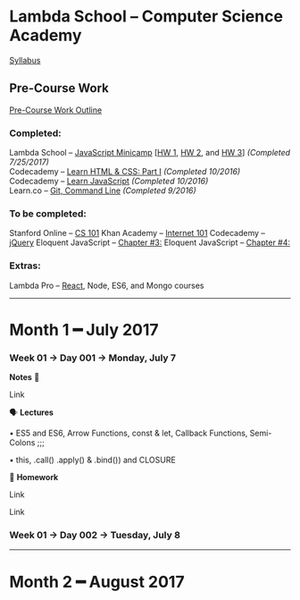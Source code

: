 # Lambda School – Computer Science Academy
[Syllabus](https://github.com/LambdaSchool/LambdaCSA-Syllabus)  
## Pre-Course Work
[Pre-Course Work Outline](https://docs.google.com/document/d/1YKYxzNt6QZxnPw8xOT-Qyf1BY0cHb-Us1ydzZTphxRI/edit)  
### Completed:
Lambda School – [JavaScript Minicamp](https://lambdaschool.com/mini-bootcamp/javascript) [[HW 1](https://github.com/lefrenk/js-minicamp-homework-1), [HW 2](https://github.com/lefrenk/js-minicamp-homework-2), and [HW 3](https://github.com/lefrenk/js-minicamp-homework-3)] *(Completed 7/25/2017)*  
Codecademy – [Learn HTML & CSS: Part I](https://www.codecademy.com/frenk#completed) *(Completed 10/2016)*  
Codecademy – [Learn JavaScript](https://www.codecademy.com/frenk#completed) *(Completed 10/2016)*  
Learn.co – [Git, Command Line](https://learn.co/lefrenk) *(Completed 9/2016)*  

### To be completed:
Stanford Online – [CS 101](http://online.stanford.edu/course/computer-science-101-self-paced)
Khan Academy – [Internet 101](https://www.khanacademy.org/computing/computer-science/internet-intro)
Codecademy – [jQuery](https://www.codecademy.com/learn/jquery)
Eloquent JavaScript – [Chapter #3:](http://eloquentjavascript.net/03_functions.html)
Eloquent JavaScript – [Chapter #4:](http://eloquentjavascript.net/04_data.html)

### Extras:
Lambda Pro – [React](https://lambdaschool.com/pro/react), Node, ES6, and Mongo courses
***
# Month 1 ━ July 2017
### Week 01 → Day 001 → Monday, July 7
**Notes** 📝 

  Link

🗣 **Lectures**

  • ES5 and ES6, Arrow Functions, const & let, Callback Functions, Semi-Colons ;;;
  
  • this, .call() .apply() & .bind()) and CLOSURE

🤔  **Homework**

  Link
  
  Link

### Week 01 → Day 002 → Tuesday, July 8
***
# Month 2 ━ August 2017
